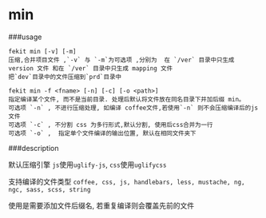 min
==============

###usage

    fekit min [-v] [-m] 
    压缩,合并项目文件 ,`-v` 与 `-m`为可选项 ,分别为  在 `/ver` 目录中只生成 version 文件 和在 `/ver` 目录中只生成 mapping 文件         
    把`dev`目录中的文件压缩到`prd`目录中
    
    fekit min -f <fname> [-n] [-c] [-o <path>] 
    指定编译某个文件, 而不是当前目录. 处理后默认将文件放在同名目录下并加后缀 min。
    可选项 `-n` , 不进行压缩处理, 如编译 coffee文件,若使用`-n` 则不会压缩编译后的js文件
    可选项 `-c` , 不分割 css 为多行形式,默认分割, 使用后css合并为一行
    可选项 `-o` ,  指定单个文件编译的输出位置, 默认在相同文件夹下
                
                
###description

   默认压缩引擎
   `js`使用`uglify-js`,
   `css`使用`uglifycss`
   
   支持编译的文件类型
   `coffee, css, js, handlebars, less, mustache, ng, ngc, sass, scss, string`
   
   使用是需要添加文件后缀名, 若重复编译则会覆盖先前的文件
   
   
   
    
   
    
    
    
